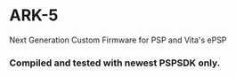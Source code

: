 # ARK-5
Next Generation Custom Firmware for PSP and Vita's ePSP

### Compiled and tested with newest PSPSDK only.

